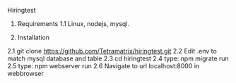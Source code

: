 Hiringtest

1. Requirements
1.1 Linux, nodejs, mysql.

2. Installation

2.1 git clone https://github.com/Tetramatrix/hiringtest.git
2.2 Edit .env to match mysql database and table
2.3 cd hiringtest
2.4 type: npm migrate run
2.5 type: npm webserver run
2.6 Navigate to url localhost:8000 in webbrowser




